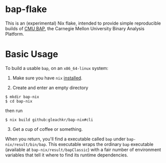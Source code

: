 # bap-flake

This is an (experimental) Nix flake, intended to provide simple reproducible
builds of [CMU BAP](https://github.com/BinaryAnalysisPlatform/bap), the
Carnegie Mellon University Binary Analysis Platform.

# Basic Usage

To build a usable `bap`, on an `x86_64-linux` system: 

1. Make sure you have `nix` [installed](https://nixos.org/download.html). 

2. Create and enter an empty directory

``` 
$ mkdir bap-nix
$ cd bap-nix
```

then run 

```
$ nix build github:gleachkr/bap-nix#cli
```

3. Get a cup of coffee or something.

When you return, you'll find a executable called `bap` under
`bap-nix/result/bin/bap`. This executable wraps the ordinary `bap` executable
(available at `bap-nix/result/bapClassic`) with a fair number of environment
variables that tell it where to find its runtime dependencies.
